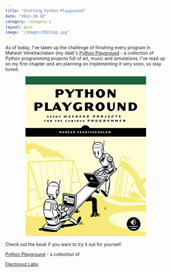 ```yaml
---
title: "Starting Python Playground"
date: "2022-10-18"
category: category-1
layout: post
image: "/images/2022/pp.jpg"
---
```


As of today, I've taken up the challenge of finishing every program in Mahesh Venkitachalam (my dad)'s [Python Playground](https://nostarch.com/pythonplayground) - a collection of Python programming projects full of art, music and simulations. I've read up on my first chapter and am planning on implementing it very soon, so stay tuned. 

<p align="center">
<img src="images/2022/pp.jpg">
</p>

Check out the book if you want to try it out for yourself. 

[Python Playground](https://nostarch.com/pythonplayground) - a collection of

[Electronut Labs](https://electronut.in/)